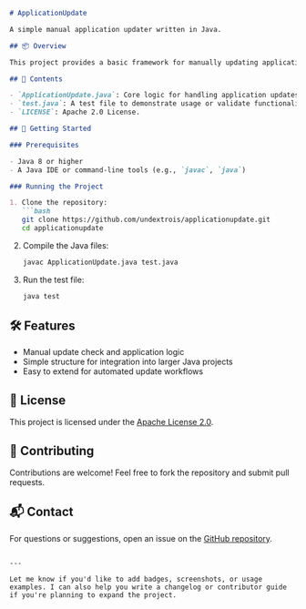 
```markdown
# ApplicationUpdate

A simple manual application updater written in Java.

## 📦 Overview

This project provides a basic framework for manually updating applications. It includes Java source files that demonstrate how to check for updates, download new versions, and apply them in a controlled way.

## 📁 Contents

- `ApplicationUpdate.java`: Core logic for handling application updates.
- `test.java`: A test file to demonstrate usage or validate functionality.
- `LICENSE`: Apache 2.0 License.

## 🚀 Getting Started

### Prerequisites

- Java 8 or higher
- A Java IDE or command-line tools (e.g., `javac`, `java`)

### Running the Project

1. Clone the repository:
   ```bash
   git clone https://github.com/undextrois/applicationupdate.git
   cd applicationupdate
   ```

2. Compile the Java files:
   ```bash
   javac ApplicationUpdate.java test.java
   ```

3. Run the test file:
   ```bash
   java test
   ```

## 🛠 Features

- Manual update check and application logic
- Simple structure for integration into larger Java projects
- Easy to extend for automated update workflows

## 📄 License

This project is licensed under the [Apache License 2.0](https://www.apache.org/licenses/LICENSE-2.0).

## 🤝 Contributing

Contributions are welcome! Feel free to fork the repository and submit pull requests.

## 📬 Contact

For questions or suggestions, open an issue on the [GitHub repository](https://github.com/undextrois/applicationupdate/issues).

```

---

Let me know if you'd like to add badges, screenshots, or usage examples. I can also help you write a changelog or contributor guide if you're planning to expand the project.
